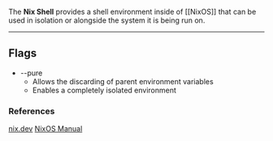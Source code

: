 The **Nix Shell** provides a shell environment inside of [[NixOS]] that can be used in isolation or alongside the system it is being run on.

---

## Flags

- --pure
	- Allows the discarding of parent environment variables
	- Enables a completely isolated environment

### References

[nix.dev](https://nix.dev/tutorials/first-steps/ad-hoc-shell-environments)
[NixOS Manual](https://nixos.org/manual/nix/stable/command-ref/nix-shell)